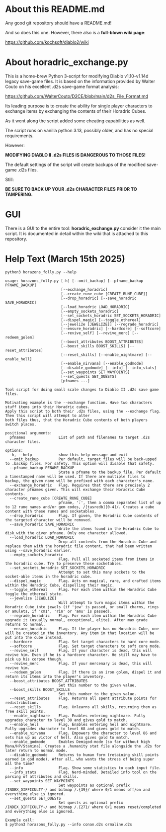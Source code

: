 # About this README.md

Any good git repository should have a README.md!

And so does this one. However, there also is a **full-blown wiki page**:

https://github.com/kochsoft/diablo2/wiki

# About horadric_exchange.py

This is a home-brew Python 3-script for modifying Diablo v1.10-v1.14d legacy save-game files.
It is based on the information provided by Walter Couto on his excellent .d2s save-game
format analysis:

https://github.com/WalterCouto/D2CE/blob/main/d2s_File_Format.md

Its leading purpose is to create the ability for single player characters
to exchange items by exchanging the contents of their Horadric Cubes.

As it went along the script added some cheating capabilities as well.

The script runs on vanilla python 3.13, possibly older, and has no special requirements.

However:

**MODIFYING DIABLO II .d2s FILES IS DANGEROUS TO THOSE FILES!**

The default settings of the script will create backups of the modified save-game .d2s files.

Still:

**BE SURE TO BACK UP YOUR .d2s CHARACTER FILES PRIOR TO TAMPERING.**

# GUI

There is a GUI to the entire tool: **horadric_exchange.py** consider
it the main script. It is documented in detail within the wiki
that is attached to this repository.

# Help Text (March 15th 2025)

```
python3 horazons_folly.py --help
 
usage: horazons_folly.py [-h] [--omit_backup] [--pfname_backup PFNAME_BACKUP]
                         [--exchange_horadric]
                         [--create_rune_cube [CREATE_RUNE_CUBE]]
                         [--drop_horadric] [--save_horadric SAVE_HORADRIC]
                         [--load_horadric LOAD_HORADRIC]
                         [--empty_sockets_horadric]
                         [--set_sockets_horadric SET_SOCKETS_HORADRIC]
                         [--dispel_magic] [--toggle_ethereal]
                         [--jewelize [JEWELIZE]] [--regrade_horadric]
                         [--ensure_horadric] [--hardcore] [--softcore]
                         [--revive_self] [--revive_merc] [--redeem_golem]
                         [--boost_attributes BOOST_ATTRIBUTES]
                         [--boost_skills BOOST_SKILLS] [--reset_attributes]
                         [--reset_skills] [--enable_nightmare] [--enable_hell]
                         [--enable_nirvana] [--enable_godmode]
                         [--disable_godmode] [--info] [--info_stats]
                         [--set_waypoints SET_WAYPOINTS]
                         [--set_quests SET_QUESTS]
                         [pfnames ...]

Tool script for doing small scale changes to Diablo II .d2s save game files.

Motivating example is the --exchange function. Have two characters stuff items into their Horadric cubes.
Apply this script to both their .d2s files, using the --exchange flag. Then this script will attempt to alter
both files thus, that the Horadric Cube contents of both players switch places.

positional arguments:
  pfnames               List of path and filenames to target .d2s character files.

options:
  -h, --help            show this help message and exit
  --omit_backup         Per default, target files will be back-upped to .backup files. For safety. This option will disable that safety.
  --pfname_backup PFNAME_BACKUP
                        State a pfname to the backup file. Per default a timestamped name will be used. If there are multiple files to backup, the given name will be prefixed with each character's name.
  --exchange_horadric   Flag. Requires that there are precisely 2 character pfnames given. This will exchange their Horadric Cube contents.
  --create_rune_cube [CREATE_RUNE_CUBE]
                        pfname, ':', then a comma separated list of up to 12 rune names and/or gem codes, /[tasredb][0-4]/. Creates a cube content with these runes and socketables.
  --drop_horadric       Flag. If given, the Horadric Cube contents of the targeted character will be removed.
  --save_horadric SAVE_HORADRIC
                        Write the items found in the Horadric Cube to disk with the given pfname. Only one character allowed.
  --load_horadric LOAD_HORADRIC
                        Drop all contents from the Horadric Cube and replace them with the horadric file content, that had been written using --save_horadric earlier.
  --empty_sockets_horadric
                        Flag. Pull all socketed items from items in the horadric cube. Try to preserve these socketables.
  --set_sockets_horadric SET_SOCKETS_HORADRIC
                        Attempt to set this many sockets to the socket-able items in the horadric cube.
  --dispel_magic        Flag. Acts on magical, rare, and crafted items within the Horadric Cube, dispelling their magic.
  --toggle_ethereal     Flag. For each item within the Horadric Cube toggle the ethereal state.
  --jewelize [JEWELIZE]
                        Will attempt to turn magic items within the Horadric Cube into jewels (if 'jew' is passed, or small charms, rings or amulets, if 'cm1', 'rin' or 'amu' is passed).
  --regrade_horadric    Flag. For each item within the Horadric Cube upgrade it (usually normal, exceptional, elite). After max grade returns to normal.
  --ensure_horadric     Flag. If the player has no Horadric Cube, one will be created in the inventory. Any item in that location will be put into the cube instead.
  --hardcore            Flag. Set target characters to hard core mode.
  --softcore            Flag. Set target characters to soft core mode.
  --revive_self         Flag. If your character is dead, this will revive him. Even if he is a hardcore character. He still may have to pick up his corpse though.
  --revive_merc         Flag. If your mercenary is dead, this will revive him.
  --redeem_golem        Flag. If there is an iron golem, dispel it and return its items into the player's inventory.
  --boost_attributes BOOST_ATTRIBUTES
                        Set this number to the given value.
  --boost_skills BOOST_SKILLS
                        Set this number to the given value.
  --reset_attributes    Flag. Returns all spent attribute points for redistribution.
  --reset_skills        Flag. Unlearns all skills, returning them as free skill points.
  --enable_nightmare    Flag. Enables entering nightmare. Fully upgrades character to level 38 and gives gold to match.
  --enable_hell         Flag. Enables entering hell and nightmare. Fully upgrades character to level 68 and gives gold to match.
  --enable_nirvana      Flag. Empowers the character to level 86 and sets him up as victor of hell. Also gives gold to match.
  --enable_godmode      Enables Demigod-mode (so far without high Mana/HP/Stamina). Creates a .humanity stat file alongside the .d2s for later return to normal mode.
  --disable_godmode     Returns to human form (retaining skill points earned in god mode). After all, who wants the stress of being super all the time?
  --info                Flag. Show some statistics to each input file.
  --info_stats          Flag. Nerd-minded. Detailed info tool on the parsing of attributes and skills.
  --set_waypoints SET_WAYPOINTS
                        Set waypoints as optional prefix /INDEX_DIFFICULTY-/ and bitmap /.{39}/ where 0/1 means off/on and everything else is ignored.
  --set_quests SET_QUESTS
                        Set quests as optional prefix /INDEX_DIFFICULTY-/ and bitmap /.{27}/ where 0/1 means reset/completed and everything else is ignored.

Example call:
$ python3 horazons_folly.py --info conan.d2s ormaline.d2s
```
